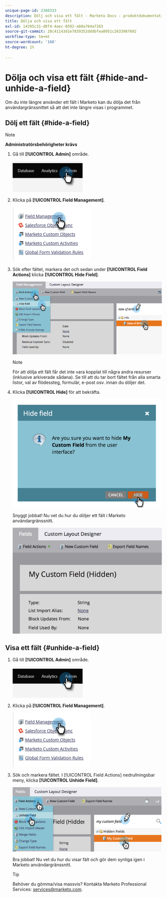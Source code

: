 ```yaml
---
unique-page-id: 2360333
description: Dölj och visa ett fält - Marketo Docs - produktdokumentation
title: Dölja och visa ett fält
exl-id: 14395c31-d0f4-4aec-8592-a60a764a7263
source-git-commit: 20c41143d1e7839352dddbfea0951c2633987692
workflow-type: tm+mt
source-wordcount: '168'
ht-degree: 1%

---
```


# Dölja och visa ett fält {#hide-and-unhide-a-field}

Om du inte längre använder ett fält i Marketo kan du dölja det från användargränssnittet så att det inte längre visas i programmet.

## Dölj ett fält {#hide-a-field}

>[!NOTE]
>
>**Administratörsbehörigheter krävs**

1. Gå till **[!UICONTROL Admin]** område.

   ![](assets/hide-and-unhide-a-field-1.png)

1. Klicka på **[!UICONTROL Field Management]**.

   ![](assets/hide-and-unhide-a-field-2.png)

1. Sök efter fältet, markera det och sedan under **[!UICONTROL Field Actions]** klicka **[!UICONTROL Hide Field]**.

   ![](assets/hide-and-unhide-a-field-3.png)

   >[!NOTE]
   >
   >För att dölja ett fält får det inte vara kopplat till några andra resurser (inklusive arkiverade sådana). Se till att du tar bort fältet från alla smarta listor, val av flödessteg, formulär, e-post osv. innan du döljer det.

1. Klicka **[!UICONTROL Hide]** för att bekräfta.

   ![](assets/hide-and-unhide-a-field-4.png)

   Snyggt jobbat! Nu vet du hur du döljer ett fält i Marketo användargränssnitt.

   ![](assets/hide-and-unhide-a-field-5.png)

## Visa ett fält {#unhide-a-field}

1. Gå till **[!UICONTROL Admin]** område.

   ![](assets/hide-and-unhide-a-field-6.png)

1. Klicka på **[!UICONTROL Field Management]**.

   ![](assets/hide-and-unhide-a-field-7.png)

1. Sök och markera fältet. I [!UICONTROL Field Actions] nedrullningsbar meny, klicka **[!UICONTROL Unhide Field]**.

   ![](assets/hide-and-unhide-a-field-8.png)

   Bra jobbat! Nu vet du hur du visar fält och gör dem synliga igen i Marketo användargränssnitt.

   >[!TIP]
   >
   >Behöver du gömma/visa massvis? Kontakta Marketo Professional Services: services@marketo.com.
